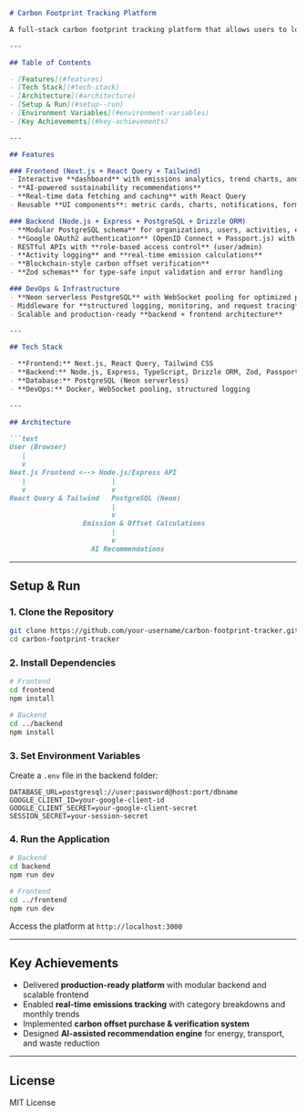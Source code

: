 
````markdown
# Carbon Footprint Tracking Platform

A full-stack carbon footprint tracking platform that allows users to log daily activities (transport, energy, food, waste, products) and calculate real-time CO₂ emissions. Includes interactive dashboards, AI-based recommendations, and carbon offset tracking.

---

## Table of Contents

- [Features](#features)  
- [Tech Stack](#tech-stack)  
- [Architecture](#architecture)  
- [Setup & Run](#setup--run)  
- [Environment Variables](#environment-variables)  
- [Key Achievements](#key-achievements)  

---

## Features

### Frontend (Next.js + React Query + Tailwind)
- Interactive **dashboard** with emissions analytics, trend charts, and activity feeds  
- **AI-powered sustainability recommendations**  
- **Real-time data fetching and caching** with React Query  
- Reusable **UI components**: metric cards, charts, notifications, forms  

### Backend (Node.js + Express + PostgreSQL + Drizzle ORM)
- **Modular PostgreSQL schema** for organizations, users, activities, emissions, and offsets  
- **Google OAuth2 authentication** (OpenID Connect + Passport.js) with session management in PostgreSQL  
- RESTful APIs with **role-based access control** (user/admin)  
- **Activity logging** and **real-time emission calculations**  
- **Blockchain-style carbon offset verification**  
- **Zod schemas** for type-safe input validation and error handling  

### DevOps & Infrastructure
- **Neon serverless PostgreSQL** with WebSocket pooling for optimized performance  
- Middleware for **structured logging, monitoring, and request tracing**  
- Scalable and production-ready **backend + frontend architecture**  

---

## Tech Stack

- **Frontend:** Next.js, React Query, Tailwind CSS  
- **Backend:** Node.js, Express, TypeScript, Drizzle ORM, Zod, Passport.js, OAuth2  
- **Database:** PostgreSQL (Neon serverless)  
- **DevOps:** Docker, WebSocket pooling, structured logging  

---

## Architecture

```text
User (Browser)
   |
   v
Next.js Frontend <--> Node.js/Express API
   |                     |
   v                     v
React Query & Tailwind   PostgreSQL (Neon)
                         |
                         v
                  Emission & Offset Calculations
                         |
                         v
                    AI Recommendations
````

---

## Setup & Run

### 1. Clone the Repository

```bash
git clone https://github.com/your-username/carbon-footprint-tracker.git
cd carbon-footprint-tracker
```

### 2. Install Dependencies

```bash
# Frontend
cd frontend
npm install

# Backend
cd ../backend
npm install
```

### 3. Set Environment Variables

Create a `.env` file in the backend folder:

```env
DATABASE_URL=postgresql://user:password@host:port/dbname
GOOGLE_CLIENT_ID=your-google-client-id
GOOGLE_CLIENT_SECRET=your-google-client-secret
SESSION_SECRET=your-session-secret
```

### 4. Run the Application

```bash
# Backend
cd backend
npm run dev

# Frontend
cd ../frontend
npm run dev
```

Access the platform at `http://localhost:3000`

---

## Key Achievements

* Delivered **production-ready platform** with modular backend and scalable frontend
* Enabled **real-time emissions tracking** with category breakdowns and monthly trends
* Implemented **carbon offset purchase & verification system**
* Designed **AI-assisted recommendation engine** for energy, transport, and waste reduction

---

## License

MIT License


